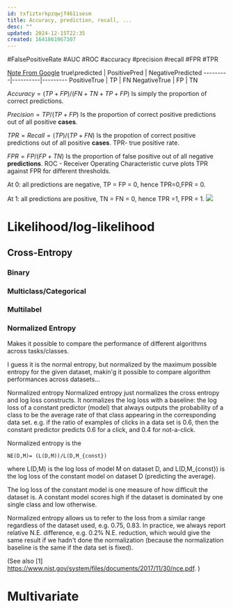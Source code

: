 ```yaml
---
id: txfiztxrkpzqwjf461isesm
title: Accuracy, prediction, recall, ...
desc: ""
updated: 2024-12-15T22:35
created: 1641861967307
---
```

#FalsePositiveRate
#AUC
#ROC
#accuracy
#precision
#recall
#FPR
#TPR

[Note From Google](https://developers.google.com/machine-learning/crash-course/classification/precision-and-recall)
true\\predicted | PositivePred | NegativePredicted
\---------\|----------\|---------
 PositiveTrue | TP | FN
 NegativeTrue | FP | TN

 $Accuracy = (TP+FP)/(FN+TN+TP+FP)$ Is simply the proportion of correct predictions.

 $Precision = TP/ (TP + FP)$ Is the proportion of correct positive predictions out of all positive **cases**.

 $TPR=Recall = (TP)/(TP+FN)$ Is the propotion of correct positive predictions out of all positive **cases**.
 TPR- true positive rate.

$FPR= FP/(FP+TN)$ Is the proportion of false positive out of all  negative **predictions**.
ROC - Receiver Operating Characteristic curve plots TPR against FPR for different thresholds.

At 0:
all predictions are negative, TP = FP = 0, hence TPR=0,FPR = 0.

At 1: all predictions are positive, TN = FN  = 0, hence TPR =1, FPR = 1.
![](/assets/images/2022-01-11-01-56-55.png)

# Likelihood/log-likelihood

## Cross-Entropy

### Binary

### Multiclass/Categorical

### Multilabel

### Normalized Entropy

Makes it possible to compare the performance of different algorithms across tasks/classes.

I guess it is the normal entropy, but normalized by the maximum possible entropy for the given dataset, makin'g it possible to compare algorithm performances across datasets...


Normalized entropy
Normalized entropy just normalizes the cross entropy and log loss constructs. It normalizes the log loss with a baseline: the log loss of a constant predictor (model) that always outputs the probability of a class to be the average rate of that class appearing in the corresponding data set. e.g. if the ratio of examples of clicks in a data set is 0.6, then the constant predictor predicts 0.6 for a click, and 0.4 for not-a-click.

Normalized entropy is the  
```
NE(D,M)= (L(D,M))/L(D,M_{const})
```
where L(D,M) is the log loss of model M on dataset D, and L(D,M_{const}) is the log loss of the constant model on dataset D (predicting the average).


The log loss of the constant model is one measure of how difficult the dataset is. A constant model scores high if the dataset is dominated by one single class and low otherwise. 

Normalized entropy allows us to refer to the loss from a similar range regardless of the dataset used, e.g. 0.75, 0.83. In practice, we always report relative N.E. difference, e.g. 0.2% N.E. reduction, which would give the same result if we hadn't done the normalization (because the normalization baseline is the same if the data set is fixed).

(See also [1] https://www.nist.gov/system/files/documents/2017/11/30/nce.pdf. )



# Multivariate


